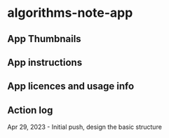 # algorithms-note-app

## App Thumbnails

## App instructions 

## App licences and usage info

## Action log
Apr 29, 2023 - Initial push, design the basic structure
